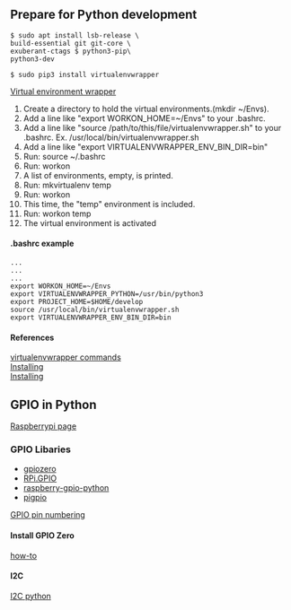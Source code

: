 ## Prepare for Python development
`$ sudo apt install lsb-release \`     
   `build-essential git git-core \`     
   `exuberant-ctags $ python3-pip\`          
   `python3-dev`  
   
 `$ sudo pip3 install virtualenvwrapper`
  
[Virtual environment wrapper](https://virtualenvwrapper.readthedocs.io/en/latest/)
1. Create a directory to hold the virtual environments.(mkdir ~/Envs).
2. Add a line like "export WORKON_HOME=~/Envs" to your .bashrc.
3. Add a line like "source /path/to/this/file/virtualenvwrapper.sh" to your .bashrc.
   Ex. /usr/local/bin/virtualenvwrapper.sh
4. Add a line like "export VIRTUALENVWRAPPER_ENV_BIN_DIR=bin"
5. Run: source ~/.bashrc
6. Run: workon
7. A list of environments, empty, is printed.
8. Run: mkvirtualenv temp
9. Run: workon
10. This time, the "temp" environment is included.
11. Run: workon temp
12. The virtual environment is activated    

#### .bashrc example
` ... `    
` ... `    
` ... `    
`export WORKON_HOME=~/Envs`    
`export VIRTUALENVWRAPPER_PYTHON=/usr/bin/python3`    
`export PROJECT_HOME=$HOME/develop`    
`source /usr/local/bin/virtualenvwrapper.sh`    
`export VIRTUALENVWRAPPER_ENV_BIN_DIR=bin`    

#### References
[virtualenvwrapper commands](https://virtualenvwrapper.readthedocs.io/en/latest/command_ref.html)    
[Installing](https://medium.com/@gitudaniel/installing-virtualenvwrapper-for-python3-ad3dfea7c717)    
[Installing](https://virtualenvwrapper.readthedocs.io/en/latest/install.html#shell-startup-file)

## GPIO in Python
[Raspberrypi page](https://www.raspberrypi.org/documentation/usage/gpio/python/README.md)
### GPIO Libaries
* [gpiozero](https://gpiozero.readthedocs.io/en/stable/)
* [RPi.GPIO](https://pypi.org/project/RPi.GPIO/)
* [raspberry-gpio-python](https://sourceforge.net/p/raspberry-gpio-python/wiki/Home/)    
* [pigpio](https://pypi.org/project/pigpio/)  

[GPIO pin numbering](https://gpiozero.readthedocs.io/en/stable/recipes.html#pin-numbering)
#### Install GPIO Zero
[how-to](https://gpiozero.readthedocs.io/en/stable/installing.html#installing-gpio-zero)
#### I2C
[I2C python](https://www.instructables.com/id/Raspberry-Pi-I2C-Python/)
